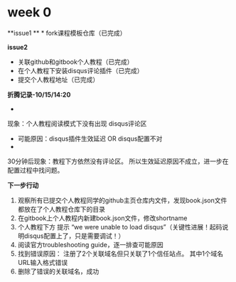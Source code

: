 # week 0

**issue1 **
* 
fork课程模板仓库（已完成）


**issue2**
* 关联github和gitbook个人教程（已完成）
* 在个人教程下安装disqus评论插件（已完成）
* 提交个人教程地址（已完成）



**折腾记录-10/15/14:20**

* 
现象：个人教程阅读模式下没有出现 disqus评论区 

* 可能原因：disqus插件生效延迟 OR disqus配置不对
*

30分钟后现象：教程下方依然没有评论区。
所以生效延迟原因不成立，进一步在配置过程中找问题。

**下一步行动**
1. 观察所有已提交个人教程同学的github主页仓库内文件，发现book.json文件都放在了个人教程仓库下的目录 
2. 在gitbook上个人教程内新建book.json文件，修改shortname
3. 个人教程下方 提示 “we were unable to load disqus”（关键性进展！起码说明disqus配置上了，只是需要调试！）
4. 阅读官方troubleshooting guide，逐一排查可能原因 
5. 找到错误原因： 注册了2个关联域名但只关联了1个信任站点。 其中1个域名URL输入格式错误
6. 删除了错误的关联域名，成功





